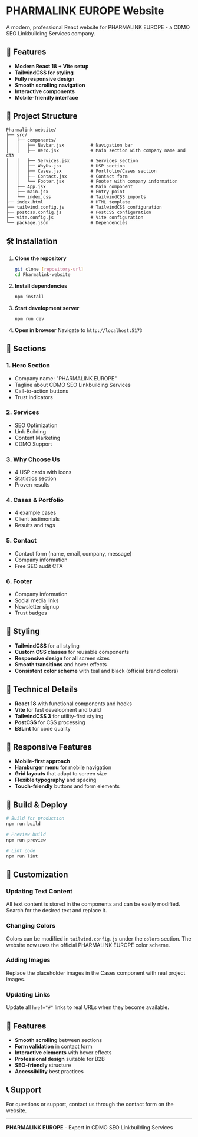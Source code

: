 # PHARMALINK EUROPE Website

A modern, professional React website for PHARMALINK EUROPE - a CDMO SEO Linkbuilding Services company.

## 🚀 Features

- **Modern React 18 + Vite setup**
- **TailwindCSS for styling**
- **Fully responsive design**
- **Smooth scrolling navigation**
- **Interactive components**
- **Mobile-friendly interface**

## 📁 Project Structure

```
Pharmalink-website/
├── src/
│   ├── components/
│   │   ├── Navbar.jsx          # Navigation bar
│   │   ├── Hero.jsx            # Main section with company name and CTA
│   │   ├── Services.jsx        # Services section
│   │   ├── WhyUs.jsx           # USP section
│   │   ├── Cases.jsx           # Portfolio/Cases section
│   │   ├── Contact.jsx         # Contact form
│   │   └── Footer.jsx          # Footer with company information
│   ├── App.jsx                 # Main component
│   ├── main.jsx                # Entry point
│   └── index.css               # TailwindCSS imports
├── index.html                  # HTML template
├── tailwind.config.js          # TailwindCSS configuration
├── postcss.config.js           # PostCSS configuration
├── vite.config.js              # Vite configuration
└── package.json                # Dependencies
```

## 🛠️ Installation

1. **Clone the repository**
   ```bash
   git clone [repository-url]
   cd Pharmalink-website
   ```

2. **Install dependencies**
   ```bash
   npm install
   ```

3. **Start development server**
   ```bash
   npm run dev
   ```

4. **Open in browser**
   Navigate to `http://localhost:5173`

## 📱 Sections

### 1. **Hero Section**
- Company name: "PHARMALINK EUROPE"
- Tagline about CDMO SEO Linkbuilding Services
- Call-to-action buttons
- Trust indicators

### 2. **Services**
- SEO Optimization
- Link Building
- Content Marketing
- CDMO Support

### 3. **Why Choose Us**
- 4 USP cards with icons
- Statistics section
- Proven results

### 4. **Cases & Portfolio**
- 4 example cases
- Client testimonials
- Results and tags

### 5. **Contact**
- Contact form (name, email, company, message)
- Company information
- Free SEO audit CTA

### 6. **Footer**
- Company information
- Social media links
- Newsletter signup
- Trust badges

## 🎨 Styling

- **TailwindCSS** for all styling
- **Custom CSS classes** for reusable components
- **Responsive design** for all screen sizes
- **Smooth transitions** and hover effects
- **Consistent color scheme** with teal and black (official brand colors)

## 🔧 Technical Details

- **React 18** with functional components and hooks
- **Vite** for fast development and build
- **TailwindCSS 3** for utility-first styling
- **PostCSS** for CSS processing
- **ESLint** for code quality

## 📱 Responsive Features

- **Mobile-first approach**
- **Hamburger menu** for mobile navigation
- **Grid layouts** that adapt to screen size
- **Flexible typography** and spacing
- **Touch-friendly** buttons and form elements

## 🚀 Build & Deploy

```bash
# Build for production
npm run build

# Preview build
npm run preview

# Lint code
npm run lint
```

## 📝 Customization

### Updating Text Content
All text content is stored in the components and can be easily modified. Search for the desired text and replace it.

### Changing Colors
Colors can be modified in `tailwind.config.js` under the `colors` section. The website now uses the official PHARMALINK EUROPE color scheme.

### Adding Images
Replace the placeholder images in the Cases component with real project images.

### Updating Links
Update all `href="#"` links to real URLs when they become available.

## 🌟 Features

- **Smooth scrolling** between sections
- **Form validation** in contact form
- **Interactive elements** with hover effects
- **Professional design** suitable for B2B
- **SEO-friendly** structure
- **Accessibility** best practices

## 📞 Support

For questions or support, contact us through the contact form on the website.

---

**PHARMALINK EUROPE** - Expert in CDMO SEO Linkbuilding Services
